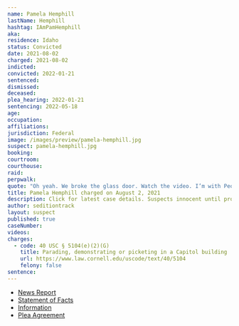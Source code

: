 ```yaml
---
name: Pamela Hemphill
lastName: Hemphill
hashtag: IAmPamHemphill
aka:
residence: Idaho
status: Convicted
date: 2021-08-02
charged: 2021-08-02
indicted:
convicted: 2022-01-21
sentenced:
dismissed:
deceased:
plea_hearing: 2022-01-21
sentencing: 2022-05-18
age:
occupation:
affiliations:
jurisdiction: Federal
image: /images/preview/pamela-hemphill.jpg
suspect: pamela-hemphill.jpg
booking:
courtroom:
courthouse:
raid:
perpwalk:
quote: "Oh yeah. We broke the glass door. Watch the video. I’m with People’s Rights. Ammon Bundy."
title: Pamela Hemphill charged on August 2, 2021
description: Click for latest case details. Suspects innocent until proven guilty.
author: seditiontrack
layout: suspect
published: true
caseNumber:
videos:
charges:
  - code: 40 USC § 5104(e)(2)(G)
    title: Parading, demonstrating or picketing in a Capitol building
    url: https://www.law.cornell.edu/uscode/text/40/5104
    felony: false
sentence:
---
```


- [News Report](https://www.idahostatesman.com/news/local/crime/article253237378.html)
- [Statement of Facts](https://www.justice.gov/usao-dc/case-multi-defendant/file/1469486/download)
- [Information](https://extremism.gwu.edu/sites/g/files/zaxdzs2191/f/Pamela%20Anne%20Hemphill%20Information.pdf)
- [Plea Agreement](https://www.justice.gov/usao-dc/case-multi-defendant/file/1469481/download)
